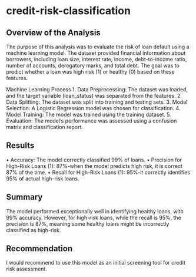 # credit-risk-classification

## Overview of the Analysis

The purpose of this analysis was to evaluate the risk of loan default using a machine learning model. The dataset provided financial information about borrowers, including loan size, interest rate, income, debt-to-income ratio, number of accounts, derogatory marks, and total debt. The goal was to predict whether a loan was high risk (1) or healthy (0) based on these features.

Machine Learning Process
	1.	Data Preprocessing: The dataset was loaded, and the target variable (loan_status) was separated from the features.
	2.	Data Splitting: The dataset was split into training and testing sets.
	3.	Model Selection: A Logistic Regression model was chosen for classification.
	4.	Model Training: The model was trained using the training dataset.
	5.	Evaluation: The model’s performance was assessed using a confusion matrix and classification report.

## Results

  • Accuracy: The model correctly classified 99% of loans.
	•	Precision for High-Risk Loans (1): 87%-when the model predicts high risk, it is correct 87% of the time.
	•	Recall for High-Risk Loans (1): 95%-it correctly identifies 95% of actual high-risk loans.

## Summary

The model performed exceptionally well in identifying healthy loans, with 99% accuracy. However, for high-risk loans, while the recall is 95%, the precision is 87%, meaning some healthy loans might be incorrectly classified as high-risk.

## Recommendation
I would recommend to use this model as an initial screening tool for credit risk assessment.
	
